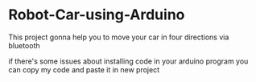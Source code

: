 # Robot-Car-using-Arduino
This project gonna help you to move your car in four directions via bluetooth

if there's some issues about installing code in your arduino program you can copy my code and paste it in new project
